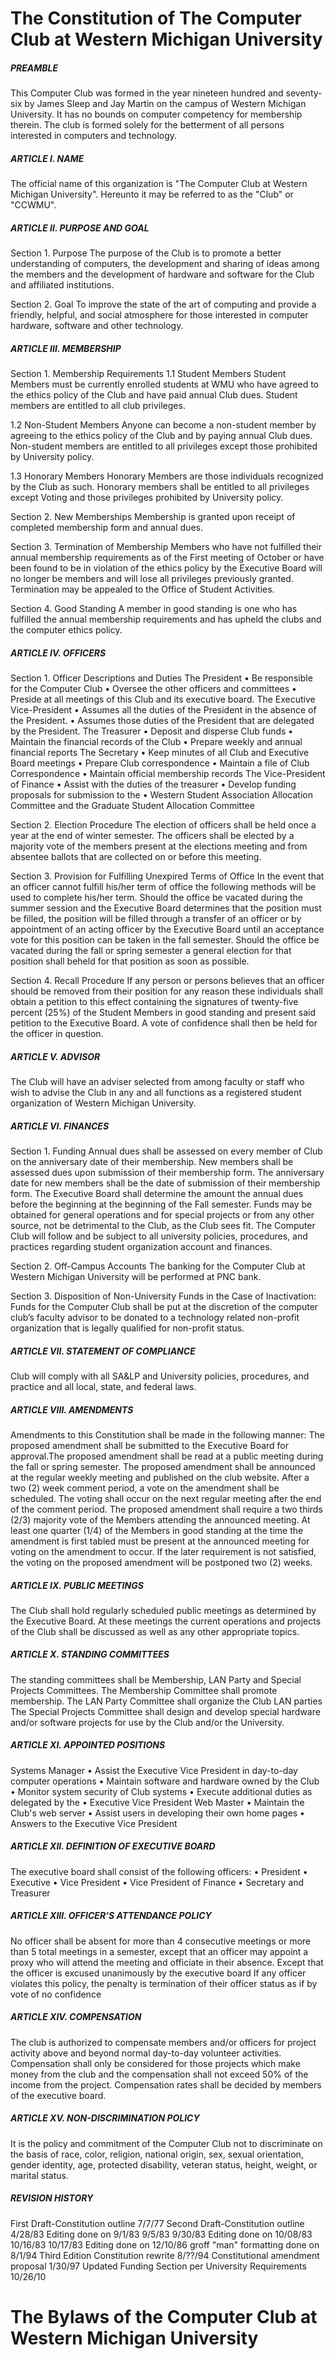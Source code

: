 # The Constitution of The Computer Club at Western Michigan University


##### PREAMBLE
This Computer Club was formed in the year nineteen hundred and seventy-six by James Sleep and Jay Martin on the campus of Western Michigan University. It has no bounds on computer competency for membership therein. The club is formed solely for the betterment of all persons interested in computers and technology.


##### ARTICLE I.     NAME
The official name of this organization is "The Computer Club at Western Michigan University". Hereunto it may be referred to as the "Club" or "CCWMU".


##### ARTICLE II.     PURPOSE AND GOAL
Section 1.     Purpose
The purpose of the Club is to promote a better understanding of computers, the development and sharing of ideas among the members and the development of hardware and software for the Club and affiliated institutions.

Section 2.     Goal
To improve the state of the art of computing and provide a friendly, helpful, and social atmosphere for those interested in computer hardware, software and other technology.

##### ARTICLE III.     MEMBERSHIP
Section 1.     Membership Requirements
1.1     Student Members
Student Members must be currently enrolled students at WMU who have agreed to the ethics policy of the Club and have paid annual Club dues. Student members are entitled to all club privileges.

1.2     Non-Student Members
Anyone can become a non-student member by agreeing to the ethics policy of the Club and by paying annual Club dues. Non-student members are entitled to all privileges except those prohibited by University policy.

1.3     Honorary Members
Honorary Members are those individuals recognized by the Club as such. Honorary members shall be entitled to all privileges except Voting and those privileges prohibited by University policy.

Section 2.     New Memberships
Membership is granted upon receipt of completed membership form and annual dues.

Section 3.     Termination of Membership
Members who have not fulfilled their annual membership requirements as of the First meeting of October or have been found to be in violation of the ethics policy by the Executive Board will no longer be members and will lose all privileges previously granted. Termination may be appealed to the Office of Student Activities.

Section 4.     Good Standing
A member in good standing is one who has fulfilled the annual membership requirements and has upheld the clubs and the computer ethics policy.


##### ARTICLE IV.     OFFICERS
Section 1.     Officer Descriptions and Duties
The President
•	Be responsible for the Computer Club
•	Oversee the other officers and committees
•	Preside at all meetings of this Club and its executive board.
The Executive Vice-President
•	Assumes all the duties of the President in the absence of the President.
•	Assumes those duties of the President that are delegated by the President.
The Treasurer
•	Deposit and disperse Club funds
•	Maintain the financial records of the Club
•	Prepare weekly and annual financial reports
The Secretary
•	Keep minutes of all Club and Executive Board meetings
•	Prepare Club correspondence
•	Maintain a file of Club Correspondence
•	Maintain official membership records
The Vice-President of Finance
•	Assist with the duties of the treasurer
•	Develop funding proposals for submission to the
•	Western Student Association Allocation Committee and the Graduate Student Allocation Committee

Section 2.     Election Procedure
The election of officers shall be held once a year at the end of winter semester. The officers shall be elected by a majority vote of the members present at the elections meeting and from absentee ballots that are collected on or before this meeting.

Section 3.     Provision for Fulfilling Unexpired Terms of Office
In the event that an officer cannot fulfill his/her term of office the following methods will be used to complete his/her term. Should the office be vacated during the summer session and the Executive Board determines that the position must be filled, the position will be filled through a transfer of an officer or by appointment of an acting officer by the Executive Board until an acceptance vote for this position can be taken in the fall semester. Should the office be vacated during the fall or spring semester a general election for that position shall beheld for that position as soon as possible.

Section 4.     Recall Procedure
If any person or persons believes that an officer should be removed from their position for any reason these individuals shall obtain a petition to this effect containing the signatures of twenty-five percent (25%) of the Student Members in good standing and present said petition to the Executive Board. A vote of confidence shall then be held for the officer in question.

##### ARTICLE V.     ADVISOR
The Club will have an adviser selected from among faculty or staff who wish to advise the Club in any and all functions as a registered student organization of Western Michigan University.


##### ARTICLE VI.     FINANCES
Section 1.     Funding
Annual dues shall be assessed on every member of Club on the anniversary date of their membership. New members shall be assessed dues upon submission of their membership form. The anniversary date for new members shall be the date of submission of their membership form. The Executive Board shall determine the amount the annual dues before the beginning at the beginning of the Fall semester. Funds may be obtained for general operations and for special projects or from any other source, not be detrimental to the Club, as the Club sees fit. The Computer Club will follow and be subject to all university policies, procedures, and practices regarding student organization account and finances.

Section 2.     Off-Campus Accounts
The banking for the Computer Club at Western Michigan University will be performed at PNC bank.

Section 3.     Disposition of Non-University Funds in the Case of Inactivation:
Funds for the Computer Club shall be put at the discretion of the computer club’s faculty advisor to be donated to a technology related non-profit organization that is legally qualified for non-profit status.


##### ARTICLE VII.     STATEMENT OF COMPLIANCE
Club will comply with all SA&LP and University policies, procedures, and practice and all local, state, and federal laws.


##### ARTICLE VIII.     AMENDMENTS
Amendments to this Constitution shall be made in the following manner: The proposed amendment shall be submitted to the Executive Board for approval.The proposed amendment shall be read at a public meeting during the fall or spring semester. The proposed amendment shall be announced at the regular weekly meeting and published on the club website. After a two (2) week comment period, a vote on the amendment shall be scheduled. The voting shall occur on the next regular meeting after the end of the comment period. The proposed amendment shall require a two thirds (2/3) majority vote of the Members attending the announced meeting. At least one quarter (1/4) of the Members in good standing at the time the amendment is first tabled must be present at the announced meeting for voting on the amendment to occur. If the later requirement is not satisfied, the voting on the proposed amendment will be postponed two (2) weeks.


##### ARTICLE IX.     PUBLIC MEETINGS
The Club shall hold regularly scheduled public meetings as determined by the Executive Board. At these meetings the current operations and projects of the Club shall be discussed as well as any other appropriate topics.


##### ARTICLE X.     STANDING COMMITTEES
The standing committees shall be Membership, LAN Party and Special Projects Committees. The Membership Committee shall promote membership. The LAN Party Committee shall organize the Club LAN parties The Special Projects Committee shall design and develop special hardware and/or software projects for use by the Club and/or the University.


##### ARTICLE XI.     APPOINTED POSITIONS
Systems Manager
•	Assist the Executive Vice President in day-to-day computer operations
•	Maintain software and hardware owned by the Club
•	Monitor system security of Club systems
•	Execute additional duties as delegated by the
•	Executive Vice President
Web Master
•	Maintain the Club's web server
•	Assist users in developing their own home pages
•	Answers to the Executive Vice President


##### ARTICLE XII.     DEFINITION OF EXECUTIVE BOARD
The executive board shall consist of the following officers:
•	President
•	Executive
•	Vice President
•	Vice President of Finance
•	Secretary and Treasurer


##### ARTICLE XIII.     OFFICER’S ATTENDANCE POLICY
No officer shall be absent for more than 4 consecutive meetings or more than 5 total meetings in a semester, except that an officer may appoint a proxy who will attend the meeting and officiate in their absence. Except that the officer is excused unanimously by the executive board If any officer violates this policy, the penalty is termination of their officer status as if by vote of no confidence


##### ARTICLE XIV.     COMPENSATION
The club is authorized to compensate members and/or officers for project activity above and beyond normal day-to-day volunteer activities. Compensation shall only be considered for those projects which make money from the club and the compensation shall not exceed 50% of the income from the project. Compensation rates shall be decided by members of the executive board.


##### ARTICLE XV.     NON-DISCRIMINATION POLICY
It is the policy and commitment of the Computer Club not to discriminate on the basis of race, color, religion, national origin, sex, sexual orientation, gender identity, age, protected disability, veteran status, height, weight, or marital status.


##### REVISION HISTORY
First Draft-Constitution outline 7/7/77
Second Draft-Constitution outline 4/28/83
Editing done on 9/1/83 9/5/83 9/30/83
Editing done on 10/08/83 10/16/83 10/17/83
Editing done on 12/10/86
groff "man" formatting done on 8/1/94
Third Edition Constitution rewrite 8/??/94
Constitutional amendment proposal 1/30/97
Updated Funding Section per University Requirements 10/26/10
 
# The Bylaws of the Computer Club at Western Michigan University
